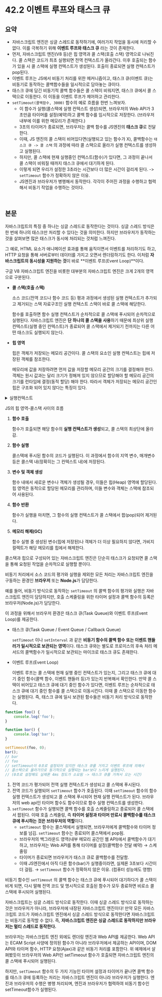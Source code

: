 # 42.2 이벤트 루프와 태스크 큐

## 요약

  - 자바스크립트 엔진은 싱글 스레드로 동작하기에, 여러가지 작업을 동시에 처리할 수 없다. 이를 극복하기 위해 **이벤트 루프와 태스크 큐** 라는 것이 존재한다.
  - 먼저, 자바스크립트 엔진(V8 등)은 힙 영역과 콜 스택(호출 스택) 영역으로 나눠진다. 콜 스택은 코드가 최초 실행되면 전역 컨텍스트가 올라간다. 이후 호출되는 함수가 있을 시 콜 스택에 실행 컨텍스트가 생성된다. 호출이 종료되면 실행 컨텍스트가 pop된다.
  - 이벤트 루프는 JS에서 비동기 처리를 위한 메커니즘이고, 태스크 큐(이벤트 큐)는 비동기로 동작하는 콜백함수들을 일시적으로 담아놓는 큐이다.
  - 태스크 큐에 담긴 비동기적 콜백 함수들은 콜 스택이 비워지면, 태스크 큐에서 콜 스택으로 이동한다. 이 이동을 이벤트 루프가 제어하고 관리한다.
  - `setTimeout(콜백함수, 3000)` 함수의 예로 흐름을 한번 느껴보자.
    - 이 함수가 실행(콜스택에 실행 컨텍스트 생성)되면, 브라우저의 Web API가 3초만큼 타이머를 설정(예약)하고 콜백 함수를 임시적으로 저장한다. (브라우저 내부에 이를 위한 메모리가 존재한다.)
    - 3초의 타이머가 종료되면, 브라우저는 콜백 함수를 JS엔진의 **태스크 큐**로 전달한다.
    - 이때, JS 엔진의 콜 스택이 비어있다면(실행되고 있는 함수가 X), 콜백함수는 `태스크 큐 -> 콜 스택` 의 과정에 따라 콜 스택으로 올라가 실행 컨텍스트를 생성하고 실행된다.
    - 하지만, 콜 스택에 현재 실행중인 컨텍스트(함수)가 있다면, 그 과정이 끝나서 콜 스택이 비워질 때까지 태스크 큐에서 대기하게 된다.
    - 이렇게 되면 우리가 설정한 3초라는 시간보다 더 많은 시간이 걸리게 된다. -> `setTimeout` 함수가 정확하지 않은 이유.
    - JS엔진과 브라우저가 병행해서 동작한다. 각각이 주어진 과정을 수행하고 협력해서 비동기 작업을 수행하는 것이다.
<br>


## 본문


자바스크립트의 특징 중 하나는 싱글 스레드로 동작한다는 것이다. 싱글 스레드 방식은 한 번에 하나의 태스크만 처리할 수 있다는 것을 의미한다. 하지만 브라우저가 동작하는 것을 살펴보면 많은 태스크가 동시에 처리되는 것처럼 느껴진다.

그 예로, HTML 요소가 애니메이션 효과를 통해 움직이면서 이벤트를 처리하기도 하고, HTTP 요청을 통해 서버로부터 데이터를 가지고 오면서 렌더링하기도 한다. 이처럼 **자바스크립트의 동시성을 지원하는 것**이 바로 **이벤트 루프(Event Loop)**이다.

구글 V8 자바스크립트 엔진을 비롯한 대부분의 자바스크립트 엔진은 크게 2개의 영역으로 구분된다.



- **콜 스택(호출 스택)**
    
    소스 코드(전역 코드나 함수 코드 등) 평과 과정에서 생성된 실행 컨텍스트가 추가되고 제거되는 스택 자료구조인 실행 컨텍스트 스택이 바로 콜 스택에 해당한다.
    
    함수를 호출하면 함수 실행 컨텍스트가 순차적으로 콜 스택에 푸시되어 순차적으로 실행된다. 자바스크립트 엔진은 **단 하나의 콜 스택을 사용**하기 때문에 최상위 실행 컨텍스트(실행 중인 컨텍스트)가 종료되어 콜 스택에서 제거되기 전까지는 다른 어떤 태스크도 실행되지 않는다.
    
- **힙 영역**
    
    힙은 객체가 저장되는 메모리 공간이다. 콜 스택의 요소인 실행 컨텍스트는 힙에 저장된 객체를 참조한다.
    
    메모리에 값을 저장하려면 먼저 값을 저장할 메모리 공간의 크기를 결정해야 한다. 객체는 원시 값과는 달리 크기가 정해져 있지 않으므로 할당해야 할 메모리 공간의 크기를 런타임에 결정(동적 할당) 해야 한다. 따라서 객체가 저장되는 메모리 공간인 힙은 구조화 되어 있지 않다는 특징이 있다.


<details>
<summary>실행컨텍스트</summary>
<div markdown="1">

- 실행컨텍스트
    
    실행할 코드에 제공할 환경 정보들을 모아놓은 객체. 어떤 객체/함수가 호출될 때 동일한 환경에 있는 환경 정보들을 모은 실행 컨텍스트를 콜스택에 쌓아올린 후 실행하여 코드의 환경과 순서를 보장한다.
    
    처음 JS코드를 실행하면 (1)번과 같이 전역 컨텍스트(최초 환경)가 콜스택에 담긴다.
    
    브라우저는 `window` , node의 경우 `global` 같은 객체를 사용할 수 있는 이유이다.
    
    ```jsx
    (1) 콜스택엔 전역 컨텍스트를 제외하곤 다른 컨텍스트가 없기에
    		전역 컨텍스트와 관련된 코드를 진행한다.
    (2) 전역 컨텍스트와 관련된 코드를 진행 중 a 함수를 실행하였기에
    		a 함수의 환경 정보들을 수집하여 a 실행 컨텍스트를 생성, 콜스택에 담습니다.
    (3) a 함수 내부에서 b 함수를 실행하였기에 b 함수의 환경 정보들을 수집,
    		실행 컨텍스트를 생성, 콜스택에 담습니다. 이전과 똑같이 콜스택 최상단에
    		b 실행 컨텍스트가 있기에 기존 a 실행 컨텍스트와 관련된 코드의 실행을
    		일시적 중단합니다.
    (4) b 함수가 종료된 후 b 실행 컨텍스트가 콜스택에서 제거됩니다.
    		제거 후 콜스택 최상단에는 a 실행 컨텍스트가 있기에 이전에 중단된 지점부터
    		코드 진행이 재개됩니다.
    (5) a 함수 또한 종료된 후 실행 컨텍스트가 콜스택에서 제거됩니다.
    
    이후, 전역 공간에 실행할 코드가 남아있지 않다면 콜스택에서 전역 컨텍스트 또한
    제거되며 콜스택에 아무것도 남지 않은 상태로 종료됩니다.
    ```
    
    실행 컨텍스트는 크게 3종류로 구분한다.
    
    - 전역 실행 컨텍스트
        - 코드가 실행되면 가장 먼저 생서되는 실행 컨텍스트, 전역 범위를 가짐.
    - 함수 실행 컨텍스트
        - 함수가 호출될 때마다 생성되는 실행 컨텍스트. 함수 내부에서 변수, 매개변수 및 내부 함수들을 포함하며, 해당 함수의 실행이 끝나면 컨텍스트가 제거된다.
    - Eval 함수 실행 컨텍스트
        - eval() 함수가 실행될 때 생성되는 실행 컨텍스트.
    
    실행 컨텍스트는 객체 형태로 관리되며, 변수, 함수 등을 저장하고 관리한다.
    
    실행 컨텍스트 객체는 실행 컨텍스트의 상태와 관련된 정보를 포함하며, 변수 객체, 스코프 체인, this 값 등의 속성을 가진다. 

</div>
</details>


    

JS의 힙 영역-콜스택 사이의 흐름

1. **함수 호출**
    
    함수가 호출되면 해당 함수의 **실행 컨텍스트가 생성**되고, 콜 스택의 최상단에 올라감.
    
2. **함수 실행**
    
    콜스택에 푸시된 함수의 코드가 실행된다. 이 과정에서 함수의 지역 변수, 매개변수 등은 콜스택 내(정확히는 그 컨텍스트 내)에 저장된다.
    
3. **변수 및 객체 생성**
    
    함수 내에서 새로운 변수나 객체가 생성될 경우, 이들은 힙(Heap) 영역에 할당된다. 힙 영역은 동적으로 할당된 메모리를 관리하며, 이들 변수와 객체는 스택에 참조되어 사용된다.
    
4. **함수 반환**
    
    함수가 실행을 마치면, 그 함수의 실행 컨텍스트가 콜 스택에서 팝(pop)되어 제거된다.
    
5. **메모리 해제(GC)**
    
    함수 실행 중 생성된 변수(힙에 저장된)나 객체가 더 이상 필요하지 않다면, 가비지 컬렉트가 해당 메모리를 힙에서 해제한다.
    

콜스택과 힙으로 구성되어 있는 자바스크립트 엔진은 단순히 태스크가 요청되면 콜 스택을 통해 요청된 작업을 순차적으로 실행할 뿐이다.

비동기 처리에서 소스 코드의 평가와 실행을 제외한 모든 처리는 자바스크립트 엔진을 구동하는 환경인 **브라우저** 또는 **Node.js**가 담당한다.

예를 들어, 비동기 방식으로 동작하는 `setTimeout` 의 콜백 함수의 평가와 실행은 자바스크립트 엔진이 담당하지만, 호출 스케줄링을 위한 타이머 설정과 콜백 함수의 등록은 브라우저(Node.js)가 담당한다.

이 과정을 위해서 브라우저 환경은 태스크 큐(Task Queue)와 이벤트 루프(Event Loop)를 제공한다.

- 태스크 큐(Task Queue / Event Queue / Callback Queue)
    
    `setTimeout` 이나 `setInterval` 과 같은 **비동기 함수의 콜백 함수 또는 이벤트 핸들러가 일시적으로 보관되는 영역**이다. 태스크 큐와는 별도로 프로미스의 후속 처리 메서드의 콜백함수가 일시적으로 보관되는 마이크로 태스크 큐도 존재한다.
    
- 이벤트 루프(Event Loop)
    
    이벤트 루프는 콜 스택에 현재 실행 중인 컨텍스트가 있는지, 그리고 태스크 큐에 대기 중인 함수(콜백 함수, 이벤트 핸들러 등)가 있는지 반복해서 확인한다. 
    만약 콜 스택이 비어있고 태스크 큐에 대기 중인 함수가 있다면, 이벤트 루프는 순차적으로 태스크 큐에 대기 중인 함수를 콜 스택으로 이동시킨다. 이때 콜 스택으로 이동한 함수는 실행된다. 즉, 태스크 큐에 일시 보관된 함수들은 비동기 처리 방식으로 동작한다.
    

```jsx
function foo() {
    console.log('foo');
}

function bar() {
    console.log('bar');
}

setTimeout(foo, 0);
bar();
// bar
// foo
// setTimeout이 0초로 설정되어 있지만 태스크 큐를 거치고 이벤트 루프에 의해서
// 콜스택으로 올라가므로 동기적으로 실행되는 bar보다 느리게 실행된다.
// (0초로 설정해도 실제론 4ms 정도가 소요됨 -> 태스크 큐를 거쳐서 오는 시간)
```

1. 전역 코드가 평가되어 전역 실행 컨텍스트가 생성되고 콜 스택에 푸시된다.
2. 전역 코드가 실행되어 `setTimeout` 함수가 호출된다. 이때 `setTimeout` 함수의 함수 실행 컨텍스트가 생성되고 콜 스택에 푸시되어 현재 실행 컨텍스트가 된다. 브라우저의 web api인 타이머 함수도 함수이므로 함수 실행 컨텍스트를 생성한다.
3. `setTimeout` 함수가 실행되면 콜백 함수를 호출 스케줄링하고 종료되어 콜 스택에서 팝된다. 이때 호출 스케줄링, 즉 **타이머 설정과 타이머 만료시 콜백함수를 태스크 큐에 푸시하는 것은 브라우저의 역할**이다.
    - `setTimeout` 함수는 콜스택에서 실행되면, 브라우저에게 콜백함수와 타이머 정보를 넘김. `setTimeout` 함수는 종료되어 콜스택에서 pop됨.
    - 브라우저의 백그라운드 영역(내부 메모리 공간인 웹 API)에서 콜백함수가 대기하고, 브라우저는 Web API를 통해 타이머를 설정(콜백함수 전달 예약) → 스케줄링
    - 타이머가 종료되면 브라우저가 태스크 큐로 콜백함수를 전달함.
    - 이때 JS엔진에서 아직 다른 함수(bar)가 실행중이라면, 실제론 3초보다 시간이 더 걸림. → `setTimeout` 함수가 정확하지 않은 이유. (컴퓨터 성능에도 영향)

비동기 함수인 `setTimeout` 의 콜백 함수는 태스크 큐에 푸시되어 대기하다가 콜 스택이 비게 되면, 다시 말해 전역 코드 및 명시적으로 호출된 함수가 모두 종료하면 비로소 콜 스택에 푸시되어 실행된다.

자바스크립트는 싱글 스레드 방식으로 동작한다. 이때 싱글 스레드 방식으로 동작하는 것은 브라우저가 아니라, 브라우저에 내장된 자바스크립트 엔진이다! 만약 모든 자바스크립트 코드가 자바스크립트 엔진에서 싱글 스레드 방식으로 동작한다면 자바스크립트는 비동기로 동작할 수 없다. 즉, **자바스크립트 엔진은 싱글 스레드로 동작하지만 브라우저는 멀티 스레드로 동작한다.**

브라우저는 자바스크립트 엔진 외에도 렌더링 엔진과 Web API를 제공한다. Web API는 ECAM Script 사양에 정의된 함수가 아니라 브라우저에서 제공하는 API이며, DOM API와 타이머 함수, HTTP 요청(Ajax)과 같은 비동기 처리를 포함한다. 위 예제에서 살펴봤듯이 브라우저의 Web API인 setTimeout 함수가 호출되면 자바스크립트 엔진의 콜 스택에 푸시되어 실행된다.

하지만, `setTimeout` 함수의 두 가지 기능인 타이머 설정과 타이머가 끝나면 콜백 함수를 태스크 큐에 등록하는 처리는 자바스크립트 엔진이 아니라 브라우저가 실행한다. 엔진과 브라우저의 수행은 병행 처리되며, 엔진과 브라우저가 협력하여 비동기 함수인 setTimeout함수가 실행된다.
